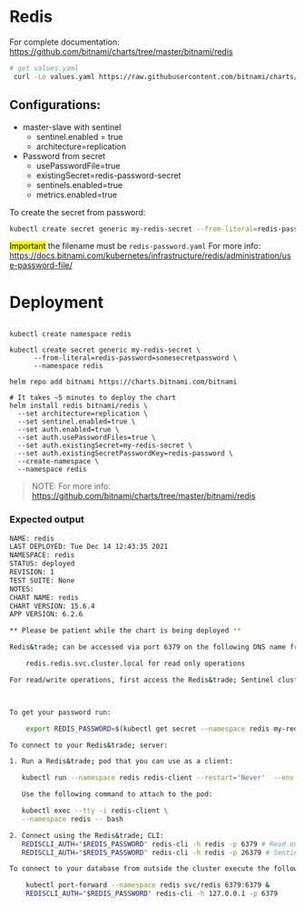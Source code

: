 # Redis

For complete documentation: https://github.com/bitnami/charts/tree/master/bitnami/redis

```bash
# get values.yaml
 curl -Lo values.yaml https://raw.githubusercontent.com/bitnami/charts/master/bitnami/redis/values.yaml
 ```

 ## Configurations:

  - master-slave with sentinel
    - sentinel.enabled = true
    - architecture=replication
 - Password from secret
    - usePasswordFile=true
    - existingSecret=redis-password-secret
    - sentinels.enabled=true
    - metrics.enabled=true

To create the secret from password:

```bash
kubectl create secret generic my-redis-secret --from-literal=redis-password=somesecretpassword
```

<mark>Important</mark> the filename must be `redis-password.yaml` For more info: https://docs.bitnami.com/kubernetes/infrastructure/redis/administration/use-password-file/

# Deployment

```

kubectl create namespace redis

kubectl create secret generic my-redis-secret \
      --from-literal=redis-password=somesecretpassword \
      --namespace redis

helm repo add bitnami https://charts.bitnami.com/bitnami

# It takes ~5 minutes to deploy the chart
helm install redis bitnami/redis \
  --set architecture=replication \
  --set sentinel.enabled=true \
  --set auth.enabled=true \
  --set auth.usePasswordFiles=true \
  --set auth.existingSecret=my-redis-secret \
  --set auth.existingSecretPasswordKey=redis-password \
  --create-namespace \
  --namespace redis
```

>NOTE: For more info: https://github.com/bitnami/charts/tree/master/bitnami/redis

### Expected output

```bash
NAME: redis
LAST DEPLOYED: Tue Dec 14 12:43:35 2021
NAMESPACE: redis
STATUS: deployed
REVISION: 1
TEST SUITE: None
NOTES:
CHART NAME: redis
CHART VERSION: 15.6.4
APP VERSION: 6.2.6

** Please be patient while the chart is being deployed **

Redis&trade; can be accessed via port 6379 on the following DNS name from within your cluster:

    redis.redis.svc.cluster.local for read only operations

For read/write operations, first access the Redis&trade; Sentinel cluster, which is available in port 26379 using the same domain name above.



To get your password run:

    export REDIS_PASSWORD=$(kubectl get secret --namespace redis my-redis-secret -o jsonpath="{.data.redis-password}" | base64 --decode)

To connect to your Redis&trade; server:

1. Run a Redis&trade; pod that you can use as a client:

   kubectl run --namespace redis redis-client --restart='Never'  --env REDISCLI_AUTH=$REDIS_PASSWORD  --image docker.io/bitnami/redis:6.2.6-debian-10-r53 --command -- sleep infinity

   Use the following command to attach to the pod:

   kubectl exec --tty -i redis-client \
   --namespace redis -- bash

2. Connect using the Redis&trade; CLI:
   REDISCLI_AUTH="$REDIS_PASSWORD" redis-cli -h redis -p 6379 # Read only operations
   REDISCLI_AUTH="$REDIS_PASSWORD" redis-cli -h redis -p 26379 # Sentinel access

To connect to your database from outside the cluster execute the following commands:

    kubectl port-forward --namespace redis svc/redis 6379:6379 &
    REDISCLI_AUTH="$REDIS_PASSWORD" redis-cli -h 127.0.0.1 -p 6379
```